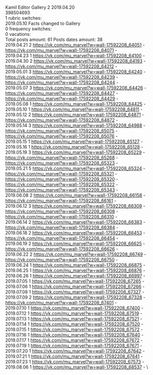 Kamil	Editor Gallery 2 2019.04.20\
398504693\
1 rubric switches:\
2019.05.10 Facts changed to Gallery \
0 frequency switches:\
0 vacations:\
Total posts amount: 61	Posts dates amount: 38\
2019.04.21 2 https://vk.com/mu_marvel?w=wall-17592208_64051 - https://vk.com/mu_marvel?w=wall-17592208_64071 - \
2019.04.23 1 https://vk.com/mu_marvel?w=wall-17592208_64100 - \
2019.04.30 2 https://vk.com/mu_marvel?w=wall-17592208_64193 - https://vk.com/mu_marvel?w=wall-17592208_64212 - \
2019.05.01 3 https://vk.com/mu_marvel?w=wall-17592208_64240 - https://vk.com/mu_marvel?w=wall-17592208_64239 - https://vk.com/mu_marvel?w=wall-17592208_64244 - \
2019.05.07 3 https://vk.com/mu_marvel?w=wall-17592208_64426 - https://vk.com/mu_marvel?w=wall-17592208_64427 - https://vk.com/mu_marvel?w=wall-17592208_64429 - \
2019.05.08 1 https://vk.com/mu_marvel?w=wall-17592208_64425 - \
2019.05.10 1 https://vk.com/mu_marvel?w=wall-17592208_64811 - \
2019.05.12 2 https://vk.com/mu_marvel?w=wall-17592208_64871 - https://vk.com/mu_marvel?w=wall-17592208_64872 - \
2019.05.14 3 https://vk.com/mu_marvel?w=wall-17592208_64988 - https://vk.com/mu_marvel?w=wall-17592208_65075 - https://vk.com/mu_marvel?w=wall-17592208_65076 - \
2019.05.15 1 https://vk.com/mu_marvel?w=wall-17592208_65127 - \
2019.05.16 1 https://vk.com/mu_marvel?w=wall-17592208_65128 - \
2019.05.19 3 https://vk.com/mu_marvel?w=wall-17592208_65229 - https://vk.com/mu_marvel?w=wall-17592208_65268 - https://vk.com/mu_marvel?w=wall-17592208_65323 - \
2019.05.21 5 https://vk.com/mu_marvel?w=wall-17592208_65324 - https://vk.com/mu_marvel?w=wall-17592208_65321 - https://vk.com/mu_marvel?w=wall-17592208_65320 - https://vk.com/mu_marvel?w=wall-17592208_65322 - https://vk.com/mu_marvel?w=wall-17592208_65343 - \
2019.06.08 2 https://vk.com/mu_marvel?w=wall-17592208_66158 - https://vk.com/mu_marvel?w=wall-17592208_66161 - \
2019.06.12 3 https://vk.com/mu_marvel?w=wall-17592208_66309 - https://vk.com/mu_marvel?w=wall-17592208_66308 - https://vk.com/mu_marvel?w=wall-17592208_66310 - \
2019.06.14 2 https://vk.com/mu_marvel?w=wall-17592208_66383 - https://vk.com/mu_marvel?w=wall-17592208_66384 - \
2019.06.18 2 https://vk.com/mu_marvel?w=wall-17592208_66453 - https://vk.com/mu_marvel?w=wall-17592208_66454 - \
2019.06.19 2 https://vk.com/mu_marvel?w=wall-17592208_66625 - https://vk.com/mu_marvel?w=wall-17592208_66626 - \
2019.06.22 2 https://vk.com/mu_marvel?w=wall-17592208_66749 - https://vk.com/mu_marvel?w=wall-17592208_66750 - \
2019.06.24 1 https://vk.com/mu_marvel?w=wall-17592208_66875 - \
2019.06.25 1 https://vk.com/mu_marvel?w=wall-17592208_66876 - \
2019.06.26 1 https://vk.com/mu_marvel?w=wall-17592208_66997 - \
2019.07.05 1 https://vk.com/mu_marvel?w=wall-17592208_67265 - \
2019.07.06 1 https://vk.com/mu_marvel?w=wall-17592208_67266 - \
2019.07.08 1 https://vk.com/mu_marvel?w=wall-17592208_67327 - \
2019.07.09 2 https://vk.com/mu_marvel?w=wall-17592208_67328 - https://vk.com/mu_marvel?w=wall-17592208_67401 - \
2019.07.10 1 https://vk.com/mu_marvel?w=wall-17592208_67400 - \
2019.07.12 1 https://vk.com/mu_marvel?w=wall-17592208_67519 - \
2019.07.13 1 https://vk.com/mu_marvel?w=wall-17592208_67521 - \
2019.07.14 1 https://vk.com/mu_marvel?w=wall-17592208_67520 - \
2019.07.15 1 https://vk.com/mu_marvel?w=wall-17592208_67572 - \
2019.07.16 1 https://vk.com/mu_marvel?w=wall-17592208_67640 - \
2019.07.17 1 https://vk.com/mu_marvel?w=wall-17592208_67672 - \
2019.07.19 1 https://vk.com/mu_marvel?w=wall-17592208_67671 - \
2019.07.20 1 https://vk.com/mu_marvel?w=wall-17592208_67642 - \
2019.07.21 1 https://vk.com/mu_marvel?w=wall-17592208_67641 - \
2019.07.23 1 https://vk.com/mu_marvel?w=wall-17592208_67573 - \
2019.08.06 1 https://vk.com/mu_marvel?w=wall-17592208_68537 - \
